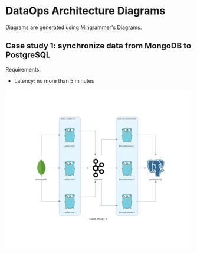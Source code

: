 # DataOps Architecture Diagrams

Diagrams are generated using [Mingrammer's Diagrams](https://diagrams.mingrammer.com/).

## Case study 1: synchronize data from MongoDB to PostgreSQL

Requirements:
* Latency: no more than 5 minutes

![Case Study 1](./case_study_1.png)

